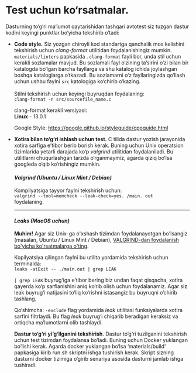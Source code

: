 # Test uchun ko‘rsatmalar. 

Dasturning to‘g‘ri ma‘lumot qaytarishidan tashqari avtotest siz tuzgan dastur kodini keyingi punktlar bo‘yicha tekshirib o‘tadi: 

* **Code style.** Siz yozgan chiroyli kod standartga qanchalik mos kelishini tekshirish uchun _clang-format_ utilitidan foydalanishingiz mumkin. 
  ```materials/linters``` papkasida ```.clang-format``` fayli bor, unda stil uchun kerakli sozlamalar mavjud. 
  Bu sozlamali fayl o‘zining ta’sirini o‘zi bilan bir katalogda bo‘lgan barcha fayllarga va shu katalog ichida joylashgan boshqa kataloglarga o‘tkazadi. 
  Bu sozlamarni o‘z fayllaringizda qo‘llash uchun ushbu faylni ```src``` katologiga ko‘chirib o‘kazing. \
  \
  Stilni tekshirish uchun keyingi buyruqdan foydalaning: \
  ```clang-format -n src/sourcefile_name.c```
  
  clang-format kerakli versiyasi: \
  **Linux** - 13.0.1
  
  Google Style: https://google.github.io/styleguide/cppguide.html
  

* **Xotira bilan to‘g‘ri ishlash uchun test.** C tilida dastur yozish jarayonida xotira sarfiga e’tibor berib borish kerak. Buning uchun Unix operatsion tizimlarida yetarli darajada ko‘p _valgrind_ utilitidan foydalaniladi. Bu utilitlarni chuqurlashgan tarzda o‘rganmaymiz, agarda qiziq bo‘lsa googleda o‘qib ko‘rishingiz mumkin. 

  #### _Valgrind (Ubuntu / Linux Mint / Debian)_

  Kompilyatsiga tayyor faylni tekshirish uchun: \
   ```valgrind --tool=memcheck --leak-check=yes. /main. out``` \
  foydalaning. 

  ---

  #### _Leaks (MacOS uchun)_

  **Muhim!** Agar siz Unix-ga o'xshash tizimdan foydalanayotgan bo'lsangiz (masalan, Ubuntu / Linux Mint / Debian), [VALGRIND-dan foydalanish bo'yicha ko'rsatmalarga o'ting](#valgrind-ubuntu-linux-mint-debian).

  Kopilyatsiya qilingan faylni bu utilita yordamida tekshirish uchun terminalda: \
  ```leaks -atExit -- ./main.out | grep LEAK```
 
  ```| grep LEAK``` buyrug‘iga e’tibor bering biz undan faqat qisqacha, xotira qayerda ko‘p sarflanishini aniq ko‘rib olish uchun foydalanamiz. 
  Agar siz leak buyrug‘i natijasini to‘liq ko‘rishni istasangiz bu buyruqni o‘chirib tashlang. 

  Qo‘shimcha: 
  ```-exclude``` flag yordamida _leak_ utilitasi funksiyalarda xotira sarfini filtrlaydi. Bu flag _leak_ buyrug‘i chiqarib beradigan keraksiz va ortiqcha ma’lumotlarni olib tashlaydi. 
  
  **Dastur to‘g‘ri yi‘g‘ilganini tekshirish**. Dastur to‘g‘ri tuzilganini tekshirish uchun test tizimdan foydalansa bo‘ladi. Buning uchun Docker yuklangan bo‘lishi kerak. Agarda docker yuklangan bo‘lsa ‘materials/build’ papkasiga kirib run.sh skriptni ishga tushirish kerak. Skript sizning dasturni docker tizimiga o‘girib senariya asosida dasturni jamlab ishga tushiradi. 
